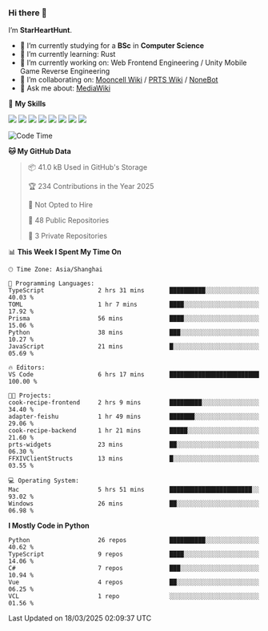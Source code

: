 ### Hi there 👋

I’m **StarHeartHunt**.

- 🏫 I’m currently studying for a **BSc** in **Computer Science**
- 🌱 I’m currently learning: Rust
- 🔭 I’m currently working on: Web Frontend Engineering / Unity Mobile Game Reverse Engineering
- 👯 I’m collaborating on: [Mooncell Wiki](https://fgo.wiki/) / [PRTS Wiki](http://prts.wiki/) / [NoneBot](https://github.com/nonebot)
- 💬 Ask me about: [MediaWiki](https://www.mediawiki.org)

🌟 **My Skills**

![](https://img.shields.io/badge/-Python-3e74a2?style=flat-square&logo=Python&logoColor=fff)
![](https://img.shields.io/badge/-Node.js-339933?style=flat-square&logo=node.js&logoColor=fff)
![](https://img.shields.io/badge/-Vue-4fc08d?style=flat-square&logo=vue.js&logoColor=fff)
![](https://img.shields.io/badge/-React-2d98ce?style=flat-square&logo=React&logoColor=fff)
![](https://img.shields.io/badge/-TypeScript-3178C6?style=flat-square&logo=TypeScript&logoColor=fff)
![](https://img.shields.io/badge/-Docker-2496ED?style=flat-square&logo=Docker&logoColor=fff)
![](https://img.shields.io/badge/-Linux-000000?style=flat-square&logo=Linux&logoColor=fff)
![](https://img.shields.io/badge/-Dotnet-512bd4?style=flat-square&logo=.net&logoColor=fff)

<!--START_SECTION:waka-->
![Code Time](http://img.shields.io/badge/Code%20Time-1%2C496%20hrs%2032%20mins-blue)

**🐱 My GitHub Data** 

> 📦 41.0 kB Used in GitHub's Storage 
 > 
> 🏆 234 Contributions in the Year 2025
 > 
> 🚫 Not Opted to Hire
 > 
> 📜 48 Public Repositories 
 > 
> 🔑 3 Private Repositories 
 > 
📊 **This Week I Spent My Time On** 

```text
🕑︎ Time Zone: Asia/Shanghai

💬 Programming Languages: 
TypeScript               2 hrs 31 mins       ██████████░░░░░░░░░░░░░░░   40.03 % 
TOML                     1 hr 7 mins         ████░░░░░░░░░░░░░░░░░░░░░   17.92 % 
Prisma                   56 mins             ████░░░░░░░░░░░░░░░░░░░░░   15.06 % 
Python                   38 mins             ███░░░░░░░░░░░░░░░░░░░░░░   10.27 % 
JavaScript               21 mins             █░░░░░░░░░░░░░░░░░░░░░░░░   05.69 % 

🔥 Editors: 
VS Code                  6 hrs 17 mins       █████████████████████████   100.00 % 

🐱‍💻 Projects: 
cook-recipe-frontend     2 hrs 9 mins        █████████░░░░░░░░░░░░░░░░   34.40 % 
adapter-feishu           1 hr 49 mins        ███████░░░░░░░░░░░░░░░░░░   29.06 % 
cook-recipe-backend      1 hr 21 mins        █████░░░░░░░░░░░░░░░░░░░░   21.60 % 
prts-widgets             23 mins             ██░░░░░░░░░░░░░░░░░░░░░░░   06.30 % 
FFXIVClientStructs       13 mins             █░░░░░░░░░░░░░░░░░░░░░░░░   03.55 % 

💻 Operating System: 
Mac                      5 hrs 51 mins       ███████████████████████░░   93.02 % 
Windows                  26 mins             ██░░░░░░░░░░░░░░░░░░░░░░░   06.98 % 
```

**I Mostly Code in Python** 

```text
Python                   26 repos            ██████████░░░░░░░░░░░░░░░   40.62 % 
TypeScript               9 repos             ████░░░░░░░░░░░░░░░░░░░░░   14.06 % 
C#                       7 repos             ███░░░░░░░░░░░░░░░░░░░░░░   10.94 % 
Vue                      4 repos             ██░░░░░░░░░░░░░░░░░░░░░░░   06.25 % 
VCL                      1 repo              ░░░░░░░░░░░░░░░░░░░░░░░░░   01.56 % 
```




 Last Updated on 18/03/2025 02:09:37 UTC
<!--END_SECTION:waka-->
